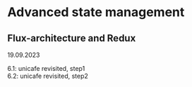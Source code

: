 # Advanced state management  

## Flux-architecture and Redux  
19.09.2023  

6.1: unicafe revisited, step1  
6.2: unicafe revisited, step2  



